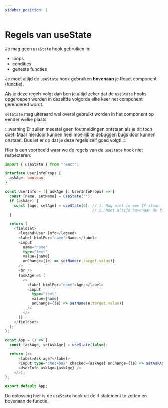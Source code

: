 ```yaml
---
sidebar_position: 1
---
```


# Regels van useState

Je mag geen `useState` hook gebruiken in:
- loops
- condities
- geneste functies

Je moet altijd de `useState` hook gebruiken **bovenaan** je React component (functie). 

Als je deze regels volgt dan ben je altijd zeker dat de `useState` hooks opgeroepen worden in dezelfde volgorde elke keer het component gerendered wordt. 

`setState` mag uiteraard wel overal gebruikt worden in het component op eender welke plaats.

:::warning
Er zullen meestal geen foutmeldingen ontstaan als je dit toch doet. Maar hierdoor kunnen heel moeilijk te debuggen bugs door kunnen onstaan. Dus let er op dat je deze regels zelf goed volgt!
:::

Hier is een voorbeeld waar we de regels van de `useState` hook niet respecteren:

```typescript codesandbox={"template": "react", "filename": "src/App.tsx"}
import { useState } from "react";

interface UserInfoProps {
  askAge: boolean;
}

const UserInfo = ({ askAge }: UserInfoProps) => {
  const [name, setName] = useState("");
  if (askAge) {
    const [age, setAge] = useState(0); // 1. Mag niet in een IF staan
                                       // 2. Moet altijd bovenaan de functie staan
  }

  return (
    <fieldset>
      <legend>User Info</legend>
      <label htmlFor="name">Name:</label>
      <input
        name="name"
        type="text"
        value={name}
        onChange={(e) => setName(e.target.value)}
      />
      <br />
      {askAge && (
        <>
          <label htmlFor="name">Age:</label>
          <input
            type="text"
            value={name}
            onChange={(e) => setName(e.target.value)}
          />
        </>
      )}
    </fieldset>
  );
};

const App = () => {
  const [askAge, setAskAge] = useState(false);

  return (<>
      <label>Ask age?</label>
      <input type="checkbox" checked={askAge} onChange={(e) => setAskAge(e.target.checked)}/>
      <UserInfo askAge={askAge} />
    </>);
};

export default App;
```

De oplossing hier is de `useState` hook uit de if statement te zetten en bovenaan de functie.


